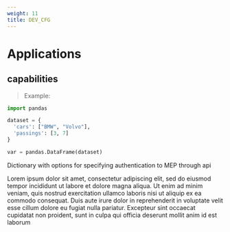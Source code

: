```yaml
---
weight: 11
title: DEV_CFG
---
```


# Applications

## capabilities

> Example:

```python
import pandas

dataset = {
  'cars': ["BMW", "Volvo"],
  'passings': [3, 7]
}

var = pandas.DataFrame(dataset)
```

Dictionary with options for specifying authentication to MEP through api

Lorem ipsum dolor sit amet, consectetur adipiscing elit, sed do eiusmod tempor incididunt ut labore et dolore magna aliqua. Ut enim ad minim veniam, quis nostrud exercitation ullamco laboris nisi ut aliquip ex ea commodo consequat. Duis aute irure dolor in reprehenderit in voluptate velit esse cillum dolore eu fugiat nulla pariatur. Excepteur sint occaecat cupidatat non proident, sunt in culpa qui officia deserunt mollit anim id est laborum

